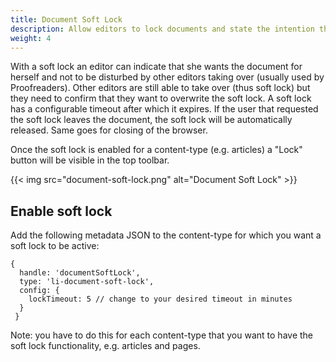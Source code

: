 ```yaml
---
title: Document Soft Lock
description: Allow editors to lock documents and state the intention that they don't want to be disturbed by other editors.
weight: 4
---
```


With a soft lock an editor can indicate that she wants the document for herself and not to be disturbed by other editors taking over (usually used by Proofreaders). Other editors are still able to take over (thus soft lock) but they need to confirm that they want to overwrite the soft lock.
A soft lock has a configurable timeout after which it expires.
If the user that requested the soft lock leaves the document, the soft lock will be automatically released. Same goes for closing of the browser.

Once the soft lock is enabled for a content-type (e.g. articles) a "Lock" button will be visible in the top toolbar.

{{< img src="document-soft-lock.png" alt="Document Soft Lock" >}}

## Enable soft lock

Add the following metadata JSON to the content-type for which you want a soft lock to be active:
```
{
  handle: 'documentSoftLock',
  type: 'li-document-soft-lock',
  config: {
    lockTimeout: 5 // change to your desired timeout in minutes
  }
 }
```

Note: you have to do this for each content-type that you want to have the soft lock functionality, e.g. articles and pages.
